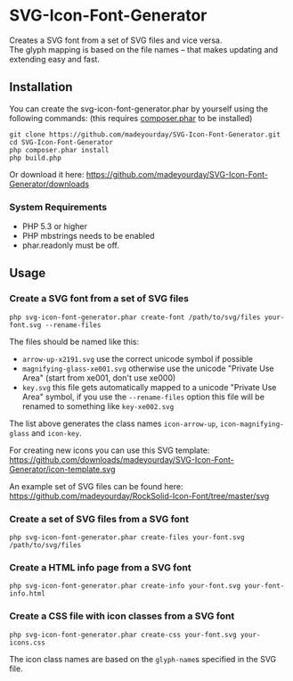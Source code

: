 # SVG-Icon-Font-Generator

Creates a SVG font from a set of SVG files and vice versa.  
The glyph mapping is based on the file names – that makes updating and extending easy and fast.

## Installation

You can create the svg-icon-font-generator.phar by yourself using the following commands:
(this requires [composer.phar](http://getcomposer.org/) to be installed)

    git clone https://github.com/madeyourday/SVG-Icon-Font-Generator.git
    cd SVG-Icon-Font-Generator
    php composer.phar install
    php build.php

Or download it here: <https://github.com/madeyourday/SVG-Icon-Font-Generator/downloads>

### System Requirements
* PHP 5.3 or higher
* PHP mbstrings needs to be enabled
* phar.readonly must be off.

## Usage

### Create a SVG font from a set of SVG files

    php svg-icon-font-generator.phar create-font /path/to/svg/files your-font.svg --rename-files

The files should be named like this:
* `arrow-up-x2191.svg` use the correct unicode symbol if possible
* `magnifying-glass-xe001.svg` otherwise use the unicode "Private Use Area" (start from xe001, don't use xe000)
* `key.svg` this file gets automatically mapped to a unicode "Private Use Area" symbol, if you use the `--rename-files` option this file will be renamed to something like `key-xe002.svg`

The list above generates the class names `icon-arrow-up`, `icon-magnifying-glass` and `icon-key`.

For creating new icons you can use this SVG template: <https://github.com/downloads/madeyourday/SVG-Icon-Font-Generator/icon-template.svg>

An example set of SVG files can be found here: <https://github.com/madeyourday/RockSolid-Icon-Font/tree/master/svg>

### Create a set of SVG files from a SVG font

    php svg-icon-font-generator.phar create-files your-font.svg /path/to/svg/files

### Create a HTML info page from a SVG font

    php svg-icon-font-generator.phar create-info your-font.svg your-font-info.html

### Create a CSS file with icon classes from a SVG font

    php svg-icon-font-generator.phar create-css your-font.svg your-icons.css

The icon class names are based on the `glyph-name`s specified in the SVG file.
